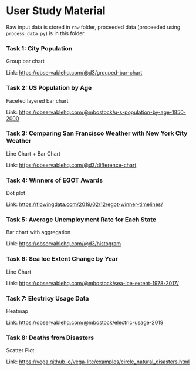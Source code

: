 # User Study Material

Raw input data is stored in `raw` folder, proceeded data (proceeded using `process_data.py`) is in this folder.

### Task 1: City Population

Group bar chart

Link: https://observablehq.com/@d3/grouped-bar-chart

### Task 2: US Population by Age

Faceted layered bar chart

Link: https://observablehq.com/@mbostock/u-s-population-by-age-1850-2000

### Task 3: Comparing San Francisco Weather with New York City Weather 

Line Chart + Bar Chart

Link: https://observablehq.com/@d3/difference-chart

### Task 4: Winners of EGOT Awards 

Dot plot

Link: https://flowingdata.com/2019/02/12/egot-winner-timelines/

### Task 5: Average Unemployment Rate for Each State

Bar chart with aggregation

Link: https://observablehq.com/@d3/histogram

### Task 6: Sea Ice Extent Change by Year

Line Chart

Link: https://observablehq.com/@mbostock/sea-ice-extent-1978-2017/

### Task 7: Electricy Usage Data

Heatmap

Link: https://observablehq.com/@mbostock/electric-usage-2019

### Task 8: Deaths from Disasters

Scatter Plot

Link: https://vega.github.io/vega-lite/examples/circle_natural_disasters.html

